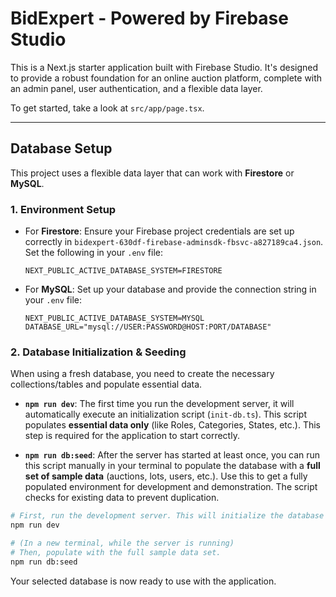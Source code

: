 # BidExpert - Powered by Firebase Studio

This is a Next.js starter application built with Firebase Studio. It's designed to provide a robust foundation for an online auction platform, complete with an admin panel, user authentication, and a flexible data layer.

To get started, take a look at `src/app/page.tsx`.

---

## Database Setup

This project uses a flexible data layer that can work with **Firestore** or **MySQL**.

### 1. Environment Setup

- For **Firestore**: Ensure your Firebase project credentials are set up correctly in `bidexpert-630df-firebase-adminsdk-fbsvc-a827189ca4.json`. Set the following in your `.env` file:
  ```
  NEXT_PUBLIC_ACTIVE_DATABASE_SYSTEM=FIRESTORE
  ```

- For **MySQL**: Set up your database and provide the connection string in your `.env` file:
  ```
  NEXT_PUBLIC_ACTIVE_DATABASE_SYSTEM=MYSQL
  DATABASE_URL="mysql://USER:PASSWORD@HOST:PORT/DATABASE"
  ```

### 2. Database Initialization & Seeding

When using a fresh database, you need to create the necessary collections/tables and populate essential data.

- **`npm run dev`**: The first time you run the development server, it will automatically execute an initialization script (`init-db.ts`). This script populates **essential data only** (like Roles, Categories, States, etc.). This step is required for the application to start correctly.

- **`npm run db:seed`**: After the server has started at least once, you can run this script manually in your terminal to populate the database with a **full set of sample data** (auctions, lots, users, etc.). Use this to get a fully populated environment for development and demonstration. The script checks for existing data to prevent duplication.

```bash
# First, run the development server. This will initialize the database with essential data.
npm run dev

# (In a new terminal, while the server is running)
# Then, populate with the full sample data set.
npm run db:seed
```

Your selected database is now ready to use with the application.
